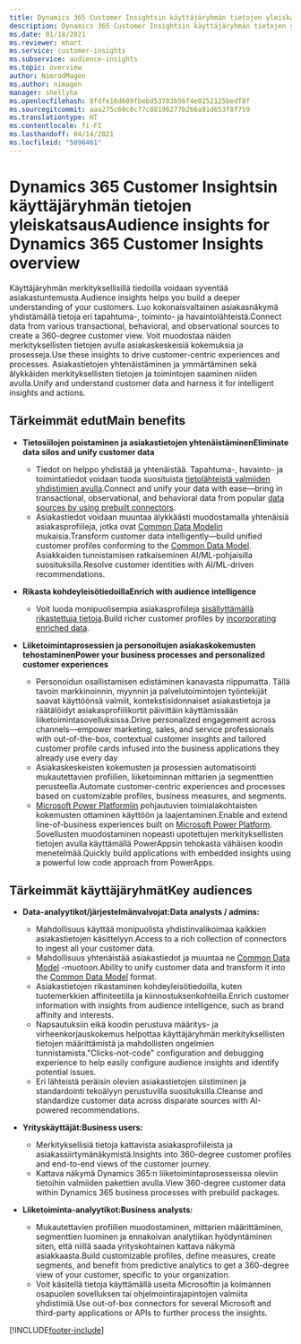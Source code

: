```yaml
---
title: Dynamics 365 Customer Insightsin käyttäjäryhmän tietojen yleiskatsaus
description: Dynamics 365 Customer Insightsin käyttäjäryhmän tietojen yleiskatsaus.
ms.date: 01/18/2021
ms.reviewer: mhart
ms.service: customer-insights
ms.subservice: audience-insights
ms.topic: overview
author: NimrodMagen
ms.author: nimagen
manager: shellyha
ms.openlocfilehash: 8fdfe16d609fbebd53703b56f4e0252125bedf8f
ms.sourcegitcommit: aaa275c60c0c77c88196277b266a91d653f8f759
ms.translationtype: HT
ms.contentlocale: fi-FI
ms.lasthandoff: 04/14/2021
ms.locfileid: "5896461"
---
```

# <a name="audience-insights-for-dynamics-365-customer-insights-overview"></a><span data-ttu-id="4d822-103">Dynamics 365 Customer Insightsin käyttäjäryhmän tietojen yleiskatsaus</span><span class="sxs-lookup"><span data-stu-id="4d822-103">Audience insights for Dynamics 365 Customer Insights overview</span></span>

<span data-ttu-id="4d822-104">Käyttäjäryhmän merkityksellisillä tiedoilla voidaan syventää asiakastuntemusta.</span><span class="sxs-lookup"><span data-stu-id="4d822-104">Audience insights helps you build a deeper understanding of your customers.</span></span> <span data-ttu-id="4d822-105">Luo kokonaisvaltainen asiakasnäkymä yhdistämällä tietoja eri tapahtuma-, toiminto- ja havaintolähteistä.</span><span class="sxs-lookup"><span data-stu-id="4d822-105">Connect data from various transactional, behavioral, and observational sources to create a 360-degree customer view.</span></span> <span data-ttu-id="4d822-106">Voit muodostaa näiden merkityksellisten tietojen avulla asiakaskeskeisiä kokemuksia ja prosesseja.</span><span class="sxs-lookup"><span data-stu-id="4d822-106">Use these insights to drive customer-centric experiences and processes.</span></span> <span data-ttu-id="4d822-107">Asiakastietojen yhtenäistäminen ja ymmärtäminen sekä älykkäiden merkityksellisten tietojen ja toimintojen saaminen niiden avulla.</span><span class="sxs-lookup"><span data-stu-id="4d822-107">Unify and understand customer data and harness it for intelligent insights and actions.</span></span>

## <a name="main-benefits"></a><span data-ttu-id="4d822-108">Tärkeimmät edut</span><span class="sxs-lookup"><span data-stu-id="4d822-108">Main benefits</span></span> 

- <span data-ttu-id="4d822-109">**Tietosiilojen poistaminen ja asiakastietojen yhtenäistäminen**</span><span class="sxs-lookup"><span data-stu-id="4d822-109">**Eliminate data silos and unify customer data**</span></span>

  - <span data-ttu-id="4d822-110">Tiedot on helppo yhdistää ja yhtenäistää. Tapahtuma-, havainto- ja toimintatiedot voidaan tuoda suosituista [tietolähteistä valmiiden yhdistimien avulla](data-sources.md).</span><span class="sxs-lookup"><span data-stu-id="4d822-110">Connect and unify your data with ease—bring in transactional, observational, and behavioral data from popular [data sources by using prebuilt connectors](data-sources.md).</span></span>
  - <span data-ttu-id="4d822-111">Asiakastiedot voidaan muuntaa älykkäästi muodostamalla yhtenäisiä asiakasprofiileja, jotka ovat [Common Data Modelin](/common-data-model/) mukaisia.</span><span class="sxs-lookup"><span data-stu-id="4d822-111">Transform customer data intelligently—build unified customer profiles conforming to the [Common Data Model](/common-data-model/).</span></span> <span data-ttu-id="4d822-112">Asiakkaiden tunnistamisen ratkaiseminen AI/ML-pohjaisilla suosituksilla.</span><span class="sxs-lookup"><span data-stu-id="4d822-112">Resolve customer identities with AI/ML-driven recommendations.</span></span>

- <span data-ttu-id="4d822-113">**Rikasta kohdeyleisötiedoilla**</span><span class="sxs-lookup"><span data-stu-id="4d822-113">**Enrich with audience intelligence**</span></span>

  - <span data-ttu-id="4d822-114">Voit luoda monipuolisempia asiakasprofiileja [sisällyttämällä rikastettuja tietoja](enrichment-hub.md).</span><span class="sxs-lookup"><span data-stu-id="4d822-114">Build richer customer profiles by [incorporating enriched data](enrichment-hub.md).</span></span>  

- <span data-ttu-id="4d822-115">**Liiketoimintaprosessien ja personoitujen asiakaskokemusten tehostaminen**</span><span class="sxs-lookup"><span data-stu-id="4d822-115">**Power your business processes and personalized customer experiences**</span></span>

  - <span data-ttu-id="4d822-116">Personoidun osallistamisen edistäminen kanavasta riippumatta. Tällä tavoin markkinoinnin, myynnin ja palvelutoimintojen työntekijät saavat käyttöönsä valmiit, kontekstisidonnaiset asiakastietoja ja räätälöidyt asiakasprofiilikortit päivittäin käyttämissään liiketoimintasovelluksissa.</span><span class="sxs-lookup"><span data-stu-id="4d822-116">Drive personalized engagement across channels—empower marketing, sales, and service professionals with out-of-the-box, contextual customer insights and tailored customer profile cards infused into the business applications they already use every day</span></span>
  - <span data-ttu-id="4d822-117">Asiakaskeskeisten kokemusten ja prosessien automatisointi mukautettavien profiilien, liiketoiminnan mittarien ja segmenttien perusteella.</span><span class="sxs-lookup"><span data-stu-id="4d822-117">Automate customer-centric experiences and processes based on customizable profiles, business measures, and segments.</span></span>
  - <span data-ttu-id="4d822-118">[Microsoft Power Platformiin](https://powerplatform.microsoft.com/) pohjautuvien toimialakohtaisten kokemusten ottaminen käyttöön ja laajentaminen.</span><span class="sxs-lookup"><span data-stu-id="4d822-118">Enable and extend line-of-business experiences built on [Microsoft Power Platform](https://powerplatform.microsoft.com/).</span></span> <span data-ttu-id="4d822-119">Sovellusten muodostaminen nopeasti upotettujen merkityksellisten tietojen avulla käyttämällä PowerAppsin tehokasta vähäisen koodin menetelmää.</span><span class="sxs-lookup"><span data-stu-id="4d822-119">Quickly build applications with embedded insights using a powerful low code approach from PowerApps.</span></span>  

## <a name="key-audiences"></a><span data-ttu-id="4d822-120">Tärkeimmät käyttäjäryhmät</span><span class="sxs-lookup"><span data-stu-id="4d822-120">Key audiences</span></span>

- <span data-ttu-id="4d822-121">**Data-analyytikot/järjestelmänvalvojat:**</span><span class="sxs-lookup"><span data-stu-id="4d822-121">**Data analysts / admins:**</span></span>

  - <span data-ttu-id="4d822-122">Mahdollisuus käyttää monipuolista yhdistinvalikoimaa kaikkien asiakastietojen käsittelyyn.</span><span class="sxs-lookup"><span data-stu-id="4d822-122">Access to a rich collection of connectors to ingest all your customer data.</span></span>
  - <span data-ttu-id="4d822-123">Mahdollisuus yhtenäistää asiakastiedot ja muuntaa ne [Common Data Model](/common-data-model/) -muotoon.</span><span class="sxs-lookup"><span data-stu-id="4d822-123">Ability to unify customer data and transform it into the [Common Data Model](/common-data-model/) format.</span></span>
  - <span data-ttu-id="4d822-124">Asiakastietojen rikastaminen kohdeyleisötiedoilla, kuten tuotemerkkien affiniteetilla ja kiinnostuksenkohteilla.</span><span class="sxs-lookup"><span data-stu-id="4d822-124">Enrich customer information with insights from audience intelligence, such as brand affinity and interests.</span></span>
  - <span data-ttu-id="4d822-125">Napsautuksiin eikä koodin perustuva määritys- ja virheenkorjauskokemus helpottaa käyttäjäryhmän merkityksellisten tietojen määrittämistä ja mahdollisten ongelmien tunnistamista.</span><span class="sxs-lookup"><span data-stu-id="4d822-125">"Clicks-not-code" configuration and debugging experience to help easily configure audience insights and identify potential issues.</span></span>
  - <span data-ttu-id="4d822-126">Eri lähteistä peräisin olevien asiakastietojen siistiminen ja standardointi tekoälyyn perustuvilla suosituksilla.</span><span class="sxs-lookup"><span data-stu-id="4d822-126">Cleanse and standardize customer data across disparate sources with AI-powered recommendations.</span></span>  

- <span data-ttu-id="4d822-127">**Yrityskäyttäjät:**</span><span class="sxs-lookup"><span data-stu-id="4d822-127">**Business users:**</span></span>

  - <span data-ttu-id="4d822-128">Merkityksellisiä tietoja kattavista asiakasprofiileista ja asiakassiirtymänäkymistä.</span><span class="sxs-lookup"><span data-stu-id="4d822-128">Insights into 360-degree customer profiles and end-to-end views of the customer journey.</span></span>
  - <span data-ttu-id="4d822-129">Kattava näkymä Dynamics 365:n liiketoimintaprosesseissa oleviin tietoihin valmiiden pakettien avulla.</span><span class="sxs-lookup"><span data-stu-id="4d822-129">View 360-degree customer data within Dynamics 365 business processes with prebuild packages.</span></span>

- <span data-ttu-id="4d822-130">**Liiketoiminta-analyytikot:**</span><span class="sxs-lookup"><span data-stu-id="4d822-130">**Business analysts:**</span></span>

  - <span data-ttu-id="4d822-131">Mukautettavien profiilien muodostaminen, mittarien määrittäminen, segmenttien luominen ja ennakoivan analytiikan hyödyntäminen siten, että niillä saada yrityskohtainen kattava näkymä asiakkaasta.</span><span class="sxs-lookup"><span data-stu-id="4d822-131">Build customizable profiles, define measures, create segments, and benefit from predictive analytics to get a 360-degree view of your customer, specific to your organization.</span></span>  
  - <span data-ttu-id="4d822-132">Voit käsitellä tietoja käyttämällä useita Microsoftin ja kolmannen osapuolen sovelluksen tai ohjelmointirajapintojen valmiita yhdistimiä.</span><span class="sxs-lookup"><span data-stu-id="4d822-132">Use out-of-box connectors for several Microsoft and third-party applications or APIs to further process the insights.</span></span>


[!INCLUDE[footer-include](../includes/footer-banner.md)]
